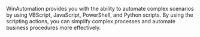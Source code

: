 WinAutomation provides you with the ability to automate complex scenarios by using VBScript, JavaScript, PowerShell, and Python scripts. By using the scripting actions, you can simplify complex processes and automate business procedures more effectively.
